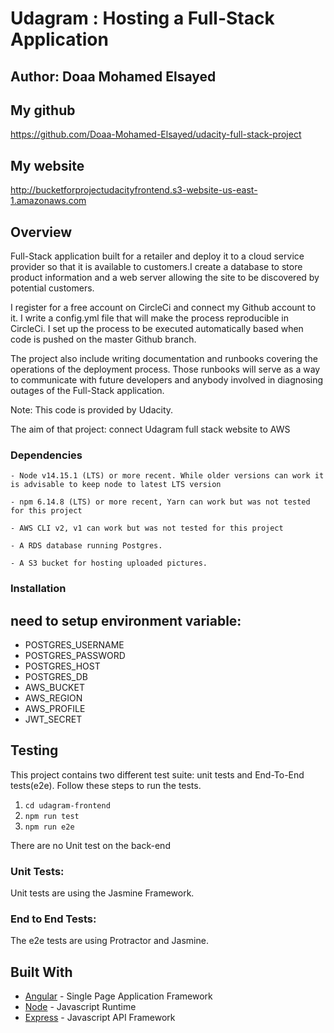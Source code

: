 # Udagram : Hosting a Full-Stack Application

## Author: Doaa Mohamed Elsayed

## My github
https://github.com/Doaa-Mohamed-Elsayed/udacity-full-stack-project

## My website
http://bucketforprojectudacityfrontend.s3-website-us-east-1.amazonaws.com

## Overview
Full-Stack application built for a retailer and deploy it to a cloud service provider so that it is available to customers.I create a database to store product information and a web server allowing the site to be discovered by potential customers.

I register for a free account on CircleCi and connect my Github account to it. I write a config.yml file that will make the process reproducible in CircleCi. I set up the process to be executed automatically based when code is pushed on the master Github branch.

The project also include writing documentation and runbooks covering the operations of the deployment process. Those runbooks will serve as a way to communicate with future developers and anybody involved in diagnosing outages of the Full-Stack application.

Note: This code is provided by Udacity.

The aim of that project: connect Udagram full stack website to AWS

### Dependencies

```
- Node v14.15.1 (LTS) or more recent. While older versions can work it is advisable to keep node to latest LTS version

- npm 6.14.8 (LTS) or more recent, Yarn can work but was not tested for this project

- AWS CLI v2, v1 can work but was not tested for this project

- A RDS database running Postgres.

- A S3 bucket for hosting uploaded pictures.

```

### Installation
## need to setup environment variable:
- POSTGRES_USERNAME
- POSTGRES_PASSWORD
- POSTGRES_HOST
- POSTGRES_DB
- AWS_BUCKET
- AWS_REGION
- AWS_PROFILE
- JWT_SECRET

## Testing

This project contains two different test suite: unit tests and End-To-End tests(e2e). Follow these steps to run the tests.

1. `cd udagram-frontend`
1. `npm run test`
1. `npm run e2e`

There are no Unit test on the back-end

### Unit Tests:

Unit tests are using the Jasmine Framework.

### End to End Tests:

The e2e tests are using Protractor and Jasmine.

## Built With

- [Angular](https://angular.io/) - Single Page Application Framework
- [Node](https://nodejs.org) - Javascript Runtime
- [Express](https://expressjs.com/) - Javascript API Framework


